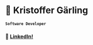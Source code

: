# 🦦 Kristoffer Gärling

**`Software Developer`**

### 👤 <a href="https://www.linkedin.com/in/kristoffer-g%C3%A4rling-4760b1203/">LinkedIn!</a>
